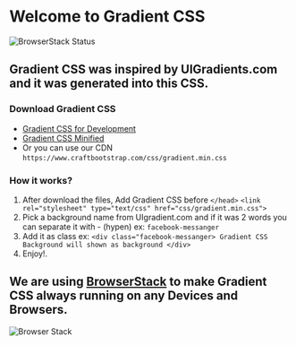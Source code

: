 # Welcome to Gradient CSS
![BrowserStack Status](https://www.browserstack.com/automate/badge.svg?badge_key=<latifsuudhaqiqi1:srj8YLWcBioq5JxrizDp>)



## Gradient CSS was inspired by UIGradients.com and it was generated into this CSS.

### Download Gradient CSS
- [Gradient CSS for Development](https://www.craftbootstrap.com/css/gradient.css "Uncompressed Gradient CSS")
- [Gradient CSS Minified](https://www.craftbootstrap.com/css/gradient.min.css "Minified Gradient CSS")
- Or you can use our CDN `https://www.craftbootstrap.com/css/gradient.min.css`
    
### How it works?
1. After download the files, Add Gradient CSS before `</head>` ```<link rel="stylesheet" type="text/css" href="css/gradient.min.css">```
2. Pick a background name from UIgradient.com and if it was 2 words you can separate it with - (hypen) ex: `facebook-messanger`
3. Add it as class ex: `<div class="facebook-messanger> Gradient CSS Background will shown as background </div>`
4. Enjoy!.

## We are using [BrowserStack](https://www.browserstack.com) to make Gradient CSS always running on any Devices and Browsers.

![Browser Stack](https://cdn.filestackcontent.com/R7vycHSZRB2sxWJiYcPm)